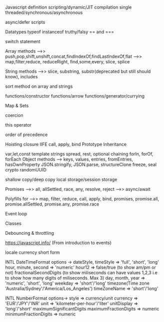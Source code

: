 Javascript definition
scripting/dynamic/JIT compilation
single threaded/synchronous/asynchronous

async/defer scripts

Datatypes
typeof
instanceof
truthy/falsy
== and ===

switch statement

Array methods
-->> push,pop,shift,unshift,concat,findIndexOf,findLastIndexOf,flat
-->> map,filter,reduce, reduceRight, find,some,every, slice, splice

String methods
-->> slice, substring, substr(deprecated but still should know), includes

sort method on array and strings

functions/constructor functions/arrow functions/generator/currying

Map & Sets

coercion

this operator

order of precedence

Hoisting
closure
IIFE
call, apply, bind
Prototype Inheritance

var,let,const
template strings
spread, rest, optional chaining
forIn, forOf, forEach
Object methods --> keys, values, entries, fromEntries, hasOwnProperty
JSON.stringify, JSON.parse, structureClone
freeze, seal
crypto randomUUID

shallow copy/deep copy
local storage/session storage

Promises
-->> all, allSettled, race, any, resolve, reject
-->> async/await

Polyfills for
-->> map, filter, reduce, call, apply, bind, promises, promise.all, promise.allSettled, promise.any, promise.race

Event loop

Classes

Debouncing & throttling

https://javascript.info/ (From introduction to events)

locale
currency short form

INTL DateTimeFormat
options -> 
            dateStyle, timeStyle => 'full', 'short', 'long'
            hour, minute, second => 'numeric'
            hour12 => false/true (to show am/pm or not)
            fractionalSecondDigits (to show miliseconds can have values 1,2,3 i.e to show how many digits of miliseconds. Max 3)
            day, month, year => 'numeric', 'short', 'long'
            weekday => 'short'/'long'
            timezone(Time zone 'Australia/Sydney'/'America/Los_Angeles')
            timeZoneName => 'short'/'long'

INTL NumberFormat
options-> 
         style => currency/unit
         currency => 'EUR'/'JPY'/'INR'
         unit => 'kilometer-per-hour'/'liter'
         unitDisplay => 'long'/'short'
         maximumSignificantDigits
         maximumFractionDigits => numeric
         minimumFractionDigits => numeric